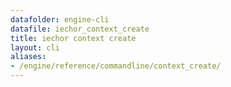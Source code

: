 ```yaml
---
datafolder: engine-cli
datafile: iechor_context_create
title: iechor context create
layout: cli
aliases:
- /engine/reference/commandline/context_create/
---
```


<!--
This page is automatically generated from iEchor's source code. If you want to
suggest a change to the text that appears here, open a ticket or pull request
in the source repository on GitHub:

https://github.com/iechor/cli
-->

